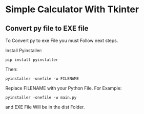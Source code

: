 # Simple Calculator With Tkinter
 ## Convert py file to EXE file
To Convert py to exe File you must Follow next steps.  

Install Pyinstaller:
```
pip install pyinstaller
```
Then:
```
pyinstaller -onefile -w FILENAME
```
Replace FILENAME with your Python File. For Example:
```
pyinstaller -onefile -w main.py
```
and EXE File Will be in the dist Folder.
